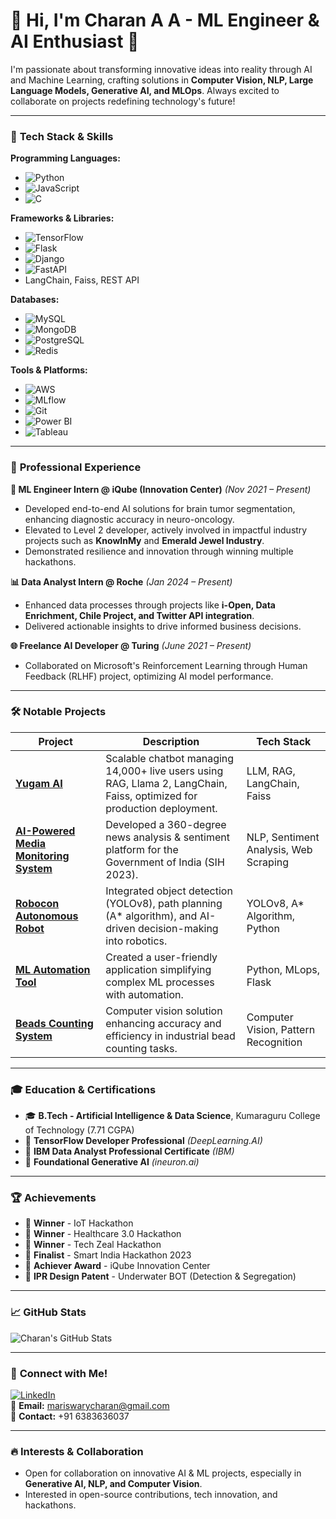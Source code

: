 # 👋 Hi, I'm Charan A A - ML Engineer & AI Enthusiast 🚀

I'm passionate about transforming innovative ideas into reality through AI and Machine Learning, crafting solutions in **Computer Vision, NLP, Large Language Models, Generative AI, and MLOps**. Always excited to collaborate on projects redefining technology's future!

---

### 🔧 **Tech Stack & Skills**

**Programming Languages:**
- ![Python](https://img.shields.io/badge/Python-3776AB?style=flat&logo=python&logoColor=white)
- ![JavaScript](https://img.shields.io/badge/JavaScript-F7DF1E?style=flat&logo=javascript&logoColor=black)
- ![C](https://img.shields.io/badge/C-A8B9CC?style=flat&logo=c&logoColor=black)

**Frameworks & Libraries:**
- ![TensorFlow](https://img.shields.io/badge/TensorFlow-FF6F00?style=flat&logo=tensorflow&logoColor=white)
- ![Flask](https://img.shields.io/badge/Flask-000000?style=flat&logo=flask&logoColor=white)
- ![Django](https://img.shields.io/badge/Django-092E20?style=flat&logo=django&logoColor=white)
- ![FastAPI](https://img.shields.io/badge/FastAPI-009688?style=flat&logo=fastapi&logoColor=white)
- LangChain, Faiss, REST API

**Databases:**
- ![MySQL](https://img.shields.io/badge/MySQL-4479A1?style=flat&logo=mysql&logoColor=white)
- ![MongoDB](https://img.shields.io/badge/MongoDB-47A248?style=flat&logo=mongodb&logoColor=white)
- ![PostgreSQL](https://img.shields.io/badge/PostgreSQL-336791?style=flat&logo=postgresql&logoColor=white)
- ![Redis](https://img.shields.io/badge/Redis-DC382D?style=flat&logo=redis&logoColor=white)

**Tools & Platforms:**
- ![AWS](https://img.shields.io/badge/AWS-232F3E?style=flat&logo=amazon-aws&logoColor=white)
- ![MLflow](https://img.shields.io/badge/MLflow-0194E2?style=flat&logo=mlflow&logoColor=white)
- ![Git](https://img.shields.io/badge/Git-F05032?style=flat&logo=git&logoColor=white)
- ![Power BI](https://img.shields.io/badge/PowerBI-F2C811?style=flat&logo=powerbi&logoColor=black)
- ![Tableau](https://img.shields.io/badge/Tableau-E97627?style=flat&logo=tableau&logoColor=white)

---

### 💼 **Professional Experience**

**🚀 ML Engineer Intern @ iQube (Innovation Center)** *(Nov 2021 – Present)*
- Developed end-to-end AI solutions for brain tumor segmentation, enhancing diagnostic accuracy in neuro-oncology.
- Elevated to Level 2 developer, actively involved in impactful industry projects such as **KnowInMy** and **Emerald Jewel Industry**.
- Demonstrated resilience and innovation through winning multiple hackathons.

**📊 Data Analyst Intern @ Roche** *(Jan 2024 – Present)*
- Enhanced data processes through projects like **i-Open, Data Enrichment, Chile Project, and Twitter API integration**.
- Delivered actionable insights to drive informed business decisions.

**🌐 Freelance AI Developer @ Turing** *(June 2021 – Present)*
- Collaborated on Microsoft's Reinforcement Learning through Human Feedback (RLHF) project, optimizing AI model performance.

---

### 🛠️ **Notable Projects**

| Project | Description | Tech Stack |
| ------- | ----------- | ---------- |
| [**Yugam AI**](#) | Scalable chatbot managing 14,000+ live users using RAG, Llama 2, LangChain, Faiss, optimized for production deployment. | LLM, RAG, LangChain, Faiss |
| [**AI-Powered Media Monitoring System**](#) | Developed a 360-degree news analysis & sentiment platform for the Government of India (SIH 2023). | NLP, Sentiment Analysis, Web Scraping |
| [**Robocon Autonomous Robot**](#) | Integrated object detection (YOLOv8), path planning (A* algorithm), and AI-driven decision-making into robotics. | YOLOv8, A* Algorithm, Python |
| [**ML Automation Tool**](#) | Created a user-friendly application simplifying complex ML processes with automation. | Python, MLops, Flask |
| [**Beads Counting System**](#) | Computer vision solution enhancing accuracy and efficiency in industrial bead counting tasks. | Computer Vision, Pattern Recognition |

---

### 🎓 **Education & Certifications**

- 🎓 **B.Tech - Artificial Intelligence & Data Science**, Kumaraguru College of Technology (7.71 CGPA)
- 🏅 **TensorFlow Developer Professional** *(DeepLearning.AI)*
- 🏅 **IBM Data Analyst Professional Certificate** *(IBM)*
- 🏅 **Foundational Generative AI** *(ineuron.ai)*

---

### 🏆 **Achievements**

- 🥇 **Winner** - IoT Hackathon
- 🥇 **Winner** - Healthcare 3.0 Hackathon
- 🥇 **Winner** - Tech Zeal Hackathon
- 🏅 **Finalist** - Smart India Hackathon 2023
- 🏅 **Achiever Award** - iQube Innovation Center
- 🔖 **IPR Design Patent** - Underwater BOT (Detection & Segregation)

---

### 📈 **GitHub Stats**
![Charan's GitHub Stats](https://github-readme-stats.vercel.app/api?username=YOUR_GITHUB_USERNAME&show_icons=true&theme=radical)

---

### 💬 **Connect with Me!**

[![LinkedIn](https://img.shields.io/badge/LinkedIn-0077B5?style=flat&logo=linkedin&logoColor=white)](https://www.linkedin.com/in/YOUR_LINKEDIN_PROFILE)  
📧 **Email:** [mariswarycharan@gmail.com](mailto:mariswarycharan@gmail.com)  
📱 **Contact:** +91 6383636037

---

### 🔥 **Interests & Collaboration**

- Open for collaboration on innovative AI & ML projects, especially in **Generative AI, NLP, and Computer Vision**.
- Interested in open-source contributions, tech innovation, and hackathons.
